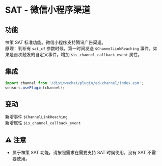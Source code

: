# SAT - 微信小程序渠道

## 功能
神策 SAT 标准功能。微信小程序支持腾讯广告渠道。   
原理：判断有 `sat_cf` 参数时候，第一时间发送 `$ChannelLinkReaching` 事件。如果是首次触发的自定义事件，增加 `$is_channel_callback_event` 属性。  

## 集成
```javascript
import channel from '/dist/wechat/plugin/ad-channel/index.esm';
sensors.usePlugin(channel);
```

## 变动
新增事件 `$ChannelLinkReaching`    
新增属性 `$is_channel_callback_event`  

## ⚠ 注意
* 属于神策 SAT 功能。请按照需求在需要支持 SAT 时候使用，没有 SAT 不需要使用。